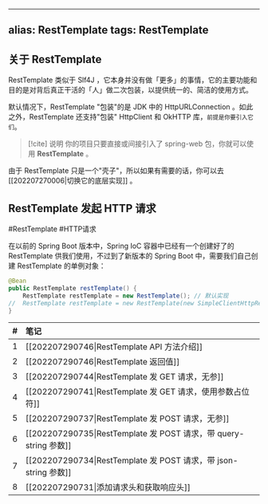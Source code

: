 
---
alias: RestTemplate
tags:  RestTemplate
---

## 关于 RestTemplate

RestTemplate 类似于 Slf4J ，它本身并没有做「更多」的事情，它的主要功能和目的是对背后真正干活的「人」做二次包装，以提供统一的、简洁的使用方式。

默认情况下，RestTemplate "包装"的是 JDK 中的 HttpURLConnection 。如此之外，RestTemplate 还支持"包装" HttpClient 和 OkHTTP 库，<small>前提是你要引入它们</small>。

> [!cite] 说明
> 你的项目只要直接或间接引入了 spring-web 包，你就可以使用 **RestTemplate** 。

由于 RestTemplate 只是一个"壳子"，所以如果有需要的话，你可以去 [[202207270006|切换它的底层实现]] 。

## RestTemplate 发起 HTTP 请求

#RestTemplate #HTTP请求

在以前的 Spring Boot 版本中，Spring IoC 容器中已经有一个创建好了的 RestTemplate 供我们使用，不过到了新版本的 Spring Boot 中，需要我们自己创建 RestTemplate 的单例对象：

```java
@Bean
public RestTemplate restTemplate() {
    RestTemplate restTemplate = new RestTemplate(); // 默认实现
//  RestTemplate restTemplate = new RestTemplate(new SimpleClientHttpRequestFactory()); // 等同默认实现
}
```

| #| 笔记 |
|-:|:-|
| 1| [[202207290746\|RestTemplate API 方法介绍]] |
| 2| [[202207290746\|RestTemplate 返回值]] |
| 3| [[202207290744\|RestTemplate 发 GET 请求，无参]] |
| 4| [[202207290741\|RestTemplate 发 GET 请求，使用参数占位符]] |
| 5| [[202207290737\|RestTemplate 发 POST 请求，无参]] |
| 6| [[202207290735\|RestTemplate 发 POST 请求，带 query-string 参数]] |
| 7| [[202207290734\|RestTemplate 发 POST 请求，带 json-string 参数]] |
| 8| [[202207290731\|添加请求头和获取响应头]] |
